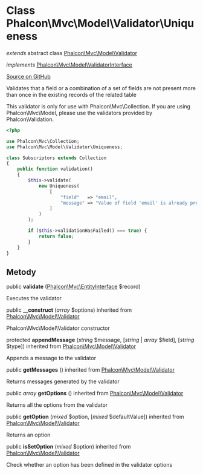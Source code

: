 # Class **Phalcon\\Mvc\\Model\\Validator\\Uniqueness**

*extends* abstract class [Phalcon\Mvc\Model\Validator](/en/3.1.2/api/Phalcon_Mvc_Model_Validator)

*implements* [Phalcon\Mvc\Model\ValidatorInterface](/en/3.1.2/api/Phalcon_Mvc_Model_ValidatorInterface)

<a href="https://github.com/phalcon/cphalcon/blob/master/phalcon/mvc/model/validator/uniqueness.zep" class="btn btn-default btn-sm">Source on GitHub</a>

Validates that a field or a combination of a set of fields are not present more than once in the existing records of the related table

This validator is only for use with Phalcon\\Mvc\\Collection. If you are using Phalcon\\Mvc\\Model, please use the validators provided by Phalcon\\Validation.

```php
<?php

use Phalcon\Mvc\Collection;
use Phalcon\Mvc\Model\Validator\Uniqueness;

class Subscriptors extends Collection
{
    public function validation()
    {
        $this->validate(
            new Uniqueness(
                [
                    "field"   => "email",
                    "message" => "Value of field 'email' is already present in another record",
                ]
            )
        );

        if ($this->validationHasFailed() === true) {
            return false;
        }
    }
}

```

## Metody

public **validate** ([Phalcon\Mvc\EntityInterface](/en/3.1.2/api/Phalcon_Mvc_EntityInterface) $record)

Executes the validator

public **__construct** (*array* $options) inherited from [Phalcon\Mvc\Model\Validator](/en/3.1.2/api/Phalcon_Mvc_Model_Validator)

Phalcon\\Mvc\\Model\\Validator constructor

protected **appendMessage** (*string* $message, [*string* | *array* $field], [*string* $type]) inherited from [Phalcon\Mvc\Model\Validator](/en/3.1.2/api/Phalcon_Mvc_Model_Validator)

Appends a message to the validator

public **getMessages** () inherited from [Phalcon\Mvc\Model\Validator](/en/3.1.2/api/Phalcon_Mvc_Model_Validator)

Returns messages generated by the validator

public *array* **getOptions** () inherited from [Phalcon\Mvc\Model\Validator](/en/3.1.2/api/Phalcon_Mvc_Model_Validator)

Returns all the options from the validator

public **getOption** (*mixed* $option, [*mixed* $defaultValue]) inherited from [Phalcon\Mvc\Model\Validator](/en/3.1.2/api/Phalcon_Mvc_Model_Validator)

Returns an option

public **isSetOption** (*mixed* $option) inherited from [Phalcon\Mvc\Model\Validator](/en/3.1.2/api/Phalcon_Mvc_Model_Validator)

Check whether an option has been defined in the validator options